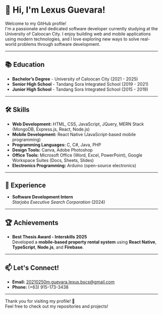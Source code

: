 # 👋 Hi, I'm Lexus Guevara!

Welcome to my GitHub profile!  
I'm a passionate and dedicated software developer currently studying at the University of Caloocan City. I enjoy building web and mobile applications using modern technologies, and I love exploring new ways to solve real-world problems through software development.

---

## 📚 Education
- **Bachelor’s Degree** - University of Caloocan City (2021 - 2025)
- **Senior High School** - Tandang Sora Integrated School (2019 - 2021)
- **Junior High School** - Tandang Sora Integrated School (2015 - 2019)

---

## 🛠 Skills
- **Web Development:** HTML, CSS, JavaScript, JQuery, MERN Stack (MongoDB, Express.js, React, Node.js)
- **Mobile Development:** React Native (JavaScript-based mobile programming)
- **Programming Languages:** C, C#, Java, PHP
- **Design Tools:** Canva, Adobe Photoshop
- **Office Tools:** Microsoft Office (Word, Excel, PowerPoint), Google Workspace Suites (Docs, Sheets, Slides)
- **Electronics Programming:** Arduino (open-source electronics)

---

## 💼 Experience
- **Software Development Intern**  
  *Starjobs Executive Search Corporation* (2024)

---

## 🏆 Achievements
- **Best Thesis Award - Interskills 2025**  
  Developed a **mobile-based property rental system** using **React Native**, **TypeScript**, **Node.js**, and **Firebase**.

---

## 📫 Let's Connect!
- **Email:** 20210250m.guevara.lexus.bscs@gmail.com
- **Phone:** (+63) 915-173-3438

---

Thank you for visiting my profile! 🌟  
Feel free to check out my repositories and projects!

